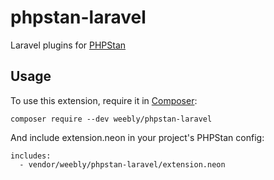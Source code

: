 # phpstan-laravel
Laravel plugins for [PHPStan](https://github.com/phpstan/phpstan)

## Usage

To use this extension, require it in [Composer](https://getcomposer.org/):

```
composer require --dev weebly/phpstan-laravel
```

And include extension.neon in your project's PHPStan config:

```
includes:
  - vendor/weebly/phpstan-laravel/extension.neon
```
